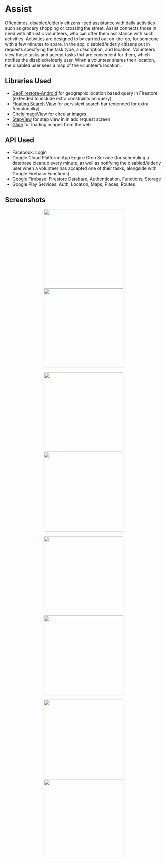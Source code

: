 # Assist
Oftentimes, disabled/elderly citizens need assistance with daily activities such as grocery shopping or crossing the street. Assist connects those in need with altruistic volunteers, who can offer them assistance with such activities. Activities are designed to be carried out on-the-go, for someone with a few minutes to spare. 
In the app, disabled/elderly citizens put in requests specifying the task type, a description, and location. Volunteers view these tasks and accept tasks that are convenient for them, which notifies the disabled/elderly user. When a volunteer shares their location, the disabled user sees a map of the volunteer’s location.

## Libraries Used
* [GeoFirestore-Android](https://github.com/imperiumlabs/GeoFirestore-Android) for geographic location based query in Firestore (extended to include extra constraints on query)
* [Floating Search View](https://github.com/arimorty/floatingsearchview) for persistent search bar (extended for extra functionality)
* [CircleImageView](https://github.com/hdodenhof/CircleImageView) for circular images
* [StepView](https://github.com/shuhart/StepView) for step view in in add request screen
* [Glide](https://github.com/bumptech/glide) for loading images from the web

## API Used
* Facebook: Login
* Google Cloud Platform: App Engine Cron Service (for scheduling a database cleanup every minute, as well as notifying the disabled/elderly user when a volunteer has accepted one of their tasks, alongside with Google Firebase Functions)
* Google Firebase: Firestore Database, Authentication, Functions, Storage
* Google Play Services: Auth, Location, Maps, Places, Routes

## Screenshots
<p align="center"><img src="screenshots/welcome_screen.png" width="256"> <img src="screenshots/sign_in.png" width="256"></p><p align="center"><img src="screenshots/add_request_type.png" width="256"> <img src="screenshots/add_request_summary.png" width="256"></p><p align="center"><img src="screenshots/disabled_current_count_down.png" width="256"> <img src="screenshots/disabled_current_request_mapview.png" width="256"></p><p align="center"><img src="screenshots/volunteer_share_location.png" width="256"> <img src="screenshots/volunteer_location_shared.png" width="256"></p>
